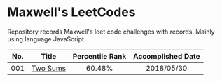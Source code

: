 # Maxwell's LeetCodes

Repository records Maxwell's leet code challenges with records. Mainly using language JavaScript.

|No.|Title|Percentile Rank|Accomplished Date|
|:-:|:---:|:-------------:|:---------------:|
|001|[Two Sums](https://leetcode.com/problems/two-sum/)|60.48%|2018/05/30|
